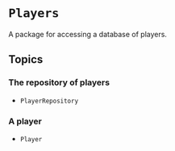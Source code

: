 # ``Players``

A package for accessing a database of players.

## Topics

### The repository of players

- ``PlayerRepository``

### A player

- ``Player``
